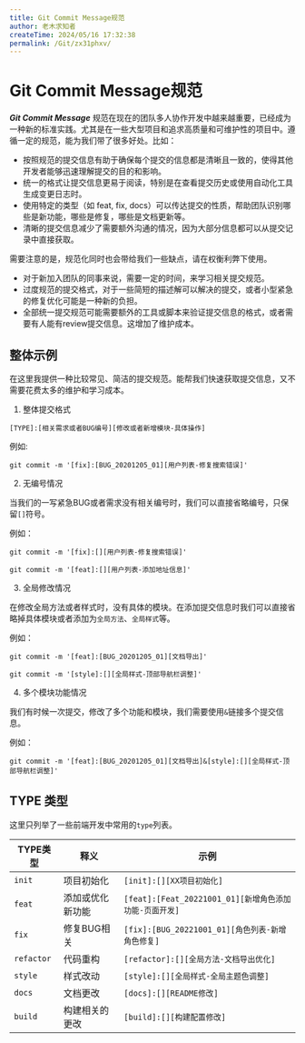 ```yaml
---
title: Git Commit Message规范
author: 老木求知者
createTime: 2024/05/16 17:32:38
permalink: /Git/zx31phxv/
---
```


# Git Commit Message规范

***Git Commit Message*** 规范在现在的团队多人协作开发中越来越重要，已经成为一种新的标准实践。尤其是在一些大型项目和追求高质量和可维护性的项目中。遵循一定的规范，能为我们带了很多好处。比如：


-   按照规范的提交信息有助于确保每个提交的信息都是清晰且一致的，使得其他开发者能够迅速理解提交的目的和影响。
-   统一的格式让提交信息更易于阅读，特别是在查看提交历史或使用自动化工具生成变更日志时。
-   使用特定的类型（如 feat, fix, docs）可以传达提交的性质，帮助团队识别哪些是新功能，哪些是修复，哪些是文档更新等。
-   清晰的提交信息减少了需要额外沟通的情况，因为大部分信息都可以从提交记录中直接获取。



需要注意的是，规范化同时也会带给我们一些缺点，请在权衡利弊下使用。

-   对于新加入团队的同事来说，需要一定的时间，来学习相关提交规范。
-   过度规范的提交格式，对于一些简短的描述解可以解决的提交，或者小型紧急的修复优化可能是一种新的负担。
-   全部统一提交规范可能需要额外的工具或脚本来验证提交信息的格式，或者需要有人能有review提交信息。这增加了维护成本。




## 整体示例

在这里我提供一种比较常见、简洁的提交规范。能帮我们快速获取提交信息，又不需要花费太多的维护和学习成本。


1. 整体提交格式
```shell
[TYPE]:[相关需求或者BUG编号][修改或者新增模块-具体操作]
```
例如:
```shell
git commit -m '[fix]:[BUG_20201205_01][用户列表-修复搜索错误]'
```
2. 无编号情况

当我们的一写紧急BUG或者需求没有相关编号时，我们可以直接省略编号，只保留`[]`符号。

例如：
```shell
git commit -m '[fix]:[][用户列表-修复搜索错误]'

git commit -m '[feat]:[][用户列表-添加地址信息]'
```
3. 全局修改情况

在修改全局方法或者样式时，没有具体的模块。在添加提交信息时我们可以直接省略掉具体模块或者添加为`全局方法`、`全局样式`等。

例如：
```shell
git commit -m '[feat]:[BUG_20201205_01][文档导出]'

git commit -m '[style]:[][全局样式-顶部导航栏调整]'
```
4. 多个模块功能情况

我们有时候一次提交，修改了多个功能和模块，我们需要使用`&`链接多个提交信息。

例如：
```shell
git commit -m '[feat]:[BUG_20201205_01][文档导出]&[style]:[][全局样式-顶部导航栏调整]'
```

## TYPE 类型

这里只列举了一些前端开发中常用的`type`列表。

| TYPE类型   | 释义             | 示例                                                   |
| ---------- | ---------------- | ------------------------------------------------------ |
| `init`     | 项目初始化       | `[init]:[][XX项目初始化]`                              |
| `feat`     | 添加或优化新功能 | `[feat]:[Feat_20221001_01][新增角色添加功能-页面开发]` |
| `fix`      | 修复BUG相关      | `[fix]:[BUG_20221001_01][角色列表-新增角色修复]`       |
| `refactor` | 代码重构         | `[refactor]:[][全局方法-文档导出优化]`                 |
| `style`    | 样式改动         | `[style]:[][全局样式-全局主题色调整]`                  |
| `docs`     | 文档更改         | `[docs]:[][README修改]`                                |
| `build`    | 构建相关的更改   | `[build]:[][构建配置修改]`                             |
